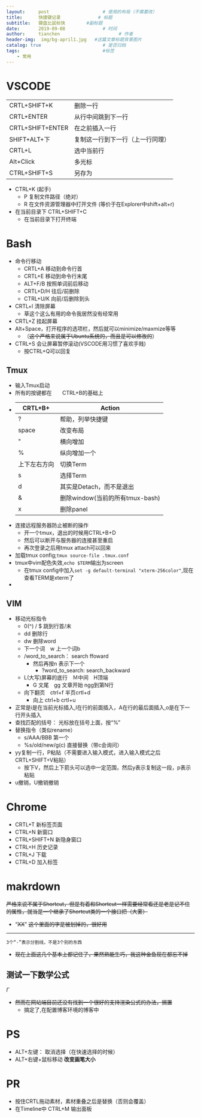 ```yaml
---
layout:     post                    # 使用的布局（不需要改）
title:      快捷键记录              # 标题 
subtitle:   键盘比鼠标快        #副标题
date:       2019-09-08              # 时间
author:     tianchen                      # 作者
header-img:  img/bg-april1.jpg   #这篇文章标题背景图片
catalog: true                       # 是否归档
tags:                               #标签
    - 常用
---
```



# VSCODE

|||
|--|--|
|CRTL+SHIFT+K|删除一行|
|CRTL+ENTER|从行中间跳到下一行|
|CRTL+SHIFT+ENTER|在之前插入一行|
|SHIFT+ALT+下|复制这一行到下一行（上一行同理）|
|CRTL+L|选中当前行|
|Alt+Click|多光标|
|CTRL+SHIFT+S|另存为|

* CTRL+K (起手)
    * P 复制文件路径（绝对）
    * R 在文件资源管理器中打开文件 (等价于在Explorer中shift+alt+r)
* 在当前目录下 CTRL+SHIFT+C 
  * 在当前目录下打开终端

# Bash
* 命令行移动
    * CRTL+A  移动到命令行首
    * CRTL+E  移动到命令行末尾
    * ALT+F/B 按照单词前后移动
    * CRTL+D/H 往后/前删除
    * CTRL+U/K 向前/后删除到头
* CRTL+l 清除屏幕
  * 草这个这么有用的命令我居然没有经常用
* CRTL+Z 挂起屏幕
* Alt+Space，打开程序的选项栏，然后就可以minimize/maxmize等等
    * （~~这个严格来说属于Ubuntu系统的，而且是可以修改的~~）
* CTRL+S 会让屏幕暂停滚动(VSCODE用习惯了喜欢手贱)   
  * 按CTRL+Q可以回复

## Tmux
* 输入Tmux启动
* 所有的按键都在　　CTRL+B的基础上
* |CRTL+B+ |Action|
  |--|--| 
  |?|帮助，列举快捷键|
  |space|改变布局|
  |"|横向增加|
  |%|纵向增加一个|
  |上下左右方向|切换Term|
  |s|选择Term|
  |d|其实是Detach，而不是退出|
  |&|删除window(当前的所有tmux-bash)|
  |x|删除panel|
* 连接远程服务器防止被断的操作
  * 开一个tmux，退出的时候用CTRL+B+D
  * 然后可以断开与服务器的连接甚至重启
  * 再次登录之后用tmux attach可以回来
* 加载tmux config;```tmux source-file .tmux.conf```
* tmux中vim配色失效,```echo $TERM```输出为screen
  * 在tmux config中加入```set -g default-terminal "xterm-256color"```,现在查看TERM是xterm了
* 

## VIM
* 移动光标指令
    * 0(^) / $ 跳到行首/末
    * dd 删除行
    * dw 删除word
    * 下一个词　w 上一个词b
    * /word_to_search： search ffoward
      * 然后再按n 表示下一个
        * ?word_to_search:   search_backward
    *  L(大写)屏幕的底行　Ｍ中间　H顶端
        * G 文尾　gg 文章开始  ngg到第N行
    * 向下翻页　ctrl+f  半页crtl+d  
        * 向上 ctrl+b     crtl+u
* 正常是i是在当前光标插入,I在行的前面插入，A在行的最后面插入,o是在下一行开头插入
* 查找匹配的括号： 光标放在括号上面，按“%”
* 替换指令（类似rename）
    * s/AAA/BBB  第一个
    * %s/old/new/g(c) 直接替换（带c会询问）
* yy复制一行，P粘贴（不需要进入输入模式，进入输入模式之后CRTL+SHIFT+V粘贴）
  * 按下V，然后上下箭头可以选中一定范围，然后y表示复制这一段，p表示粘贴
* u撤销，U撤销撤销


# Chrome
* CRTL+T 新标签页面
* CTRL+N 新窗口
* CTRL+SHIFT+N 新隐身窗口
* CTRL+H 历史记录
* CTRL+J 下载
* CTRL+D 加入标签

# makrdown

~~严格来说不属于Shortcut，但是有着和Shortcut一样需要经常看还是老是记不住的属性，就当是一个继承了Shortcut类的一个接口把（大雾）~~
* “~~XX~~” ~~这个里面的字是被划掉的，很好用~~
--- 
```3个“-”表示分割线，不是3个别的东西```
* ~~现在上面这几个基本上都记住了，果然熟能生巧，我这种金鱼现在都忘不掉~~

## 测试一下数学公式
$\Gamma$
* ~~然而在网站端目前还没有找到一个很好的支持渲染公式的办法，搁置~~
  * 搞定了,在配置博客环境的博客中

# PS
* ALT+左键： 取消选择（在快速选择的时候）
* ALT+右键+鼠标移动   **改变画笔大小**

# PR
* 按住CRTL拖动素材，素材重叠之后是替换（否则会覆盖）
* 在Timeline中 CTRL+M 输出面板

